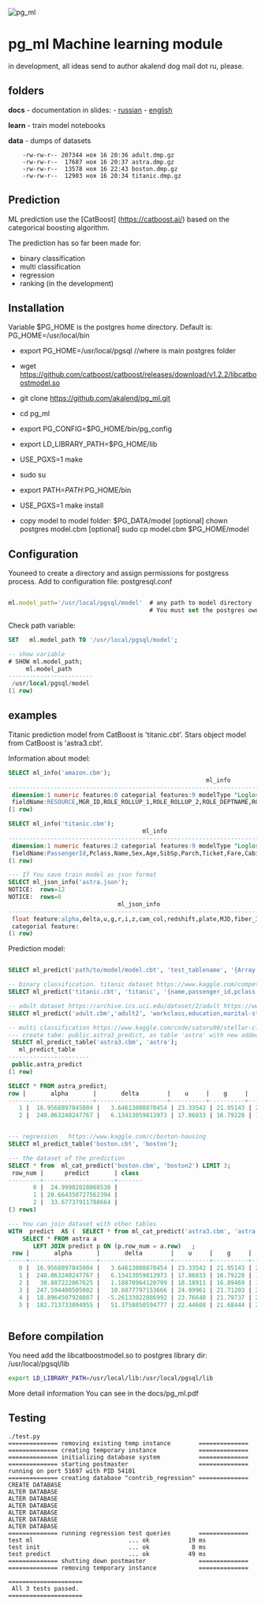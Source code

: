 ![pg_ml](/docs/pg_ml.png)


# pg_ml Machine learning module 
in development, 
all ideas send to author akalend dog mail dot ru, please.

## folders
**docs** - documentation in slides:
    - [russian](https://github.com/akalend/pg_ml/blob/main/docs/pg_ml_rus.pdf)
    - [english](https://github.com/akalend/pg_ml/blob/main/docs/pg_ml.pdf)

**learn** - train model notebooks

**data** - dumps of datasets
```
	-rw-rw-r-- 207344 ноя 16 20:36 adult.dmp.gz
	-rw-rw-r--  17687 ноя 16 20:37 astra.dmp.gz
	-rw-rw-r--  13578 ноя 16 22:43 boston.dmp.gz
	-rw-rw-r--  12903 ноя 16 20:34 titanic.dmp.gz
```

## Prediction

ML prediction use the [CatBoost] (https://catboost.ai/) based on the categorical boosting algorithm.

The prediction has so far been made  for:
 - binary classification
 - multi classification
 - regression
 - ranking (in the development)

## Installation

 Variable $PG_HOME is the postgres home directory. Default is:  PG_HOME=/usr/local/bin

- export PG_HOME=/usr/local/pgsql    //where is main postgres folder

- wget https://github.com/catboost/catboost/releases/download/v1.2.2/libcatboostmodel.so

- git clone https://github.com/akalend/pg_ml.git

- cd pg_ml

- export PG_CONFIG=$PG_HOME/bin/pg_config

- export LD_LIBRARY_PATH=$PG_HOME/lib

- USE_PGXS=1 make

- sudo su

- export PATH=$PATH:$PG_HOME/bin

- USE_PGXS=1 make install

- copy model to model folder:  $PG_DATA/model
[optional] chown postgres model.cbm
[optional] sudo cp model.cbm $PG_HOME/model


## Configuration

Youneed to create a directory and assign permissions for postgress process.
Add to configuration file: postgresql.conf
```js

ml.model_path='/usr/local/pgsql/model'  # any path to model directory
                                        # You must set the postgres owner on the directory 
```

Check path variable:
```sql
SET   ml.model_path TO '/usr/local/pgsql/model';

-- show variable
# SHOW ml.model_path;
     ml.model_path      
------------------------
 /usr/local/pgsql/model
(1 row)

```
## examples

Titanic prediction model from CatBoost is 'titanic.cbt'.
Stars object model from CatBoost is 'astra3.cbt'.

Information about model:
```sql
SELECT ml_info('amazon.cbm');
                                                        ml_info                                                         
------------------------------------------------------------------------------------------------------------------------
 dimension:1 numeric features:0 categorial features:9 modelType "Logloss"                                              +
 fieldName:RESOURCE,MGR_ID,ROLE_ROLLUP_1,ROLE_ROLLUP_2,ROLE_DEPTNAME,ROLE_TITLE,ROLE_FAMILY_DESC,ROLE_FAMILY,ROLE_CODE 
(1 row)

SELECT ml_info('titanic.cbm');
                                      ml_info                                      
-----------------------------------------------------------------------------------
 dimension:1 numeric features:2 categorial features:9 modelType "Logloss"         +
 fieldName:PassengerId,Pclass,Name,Sex,Age,SibSp,Parch,Ticket,Fare,Cabin,Embarked 
(1 row)

--- If You save train model as json format
SELECT ml_json_info('astra.json');
NOTICE:  rows=12
NOTICE:  rows=0
                               ml_json_info                               
--------------------------------------------------------------------------
 float feature:alpha,delta,u,g,r,i,z,cam_col,redshift,plate,MJD,fiber_ID,+
 categorial feature:
(1 row)

```

Prediction model:
```sql

SELECT ml_predict('path/to/model/model.cbt', 'test_tablename', '{Array,of,feature_categorial}');

-- binary classification. titanic dataset https://www.kaggle.com/competitions/titanic/data
SELECT ml_predict('titanic.cbt', 'titanic', '{name,passenger_id,pclass,sex,sibsp,parch,ticket,cabin,embarked }');  

-- adult dataset https://archive.ics.uci.edu/dataset/2/adult https://www.kaggle.com/datasets/wenruliu/adult-income-dataset
SELECT ml_predict('adult.cbm','adult2', 'workclass,education,marital-status,occupation,relationship,race,sex,native_country}');

-- multi classification https://www.kaggle.com/code/satoru90/stellar-classification-dataset-sdss17/
--- create tabe: public.astra3_predict, as table 'astra' with new added columns: predict and class
 SELECT ml_predict_table('astra3.cbm', 'astra');
   ml_predict_table    
-----------------------
 public.astra_predict
(1 row)

SELECT * FROM astra_predict;
row |       alpha       |       delta        |    u     |    g     |    r     |    i     |    z     | run_id | cam_col | field_id |      spec_obj_id       |   redshift    | plate |  mjd  | fiber_id | predict  | class  
------------------------+--------------------+----------+----------+----------+----------+----------+--------+---------+----------+------------------------+---------------+-------+-------+----------+----------+--------
   1 |  16.9568897845004 |   3.64613008870454 | 23.33542 | 21.95143 | 20.48149 |   19.603 | 19.13094 |   7712 |       6 |      442 |  4.855016555329904e+18 |     0.5062369 |  4312 | 55511 |      495 |  0.98686 | GALAXY
   2 |  240.063240247767 |   6.13413059813973 | 17.86033 | 16.79228 | 16.43001 | 16.30923 | 16.25873 |   3894 |       1 |      243 | 2.4489280322708705e+18 |  0.0003448142 |  2175 | 54612 |      348 | 0.990419 | STAR


--- regression   https://www.kaggle.com/c/boston-housing
SELECT ml_predict_table('boston.cbt', 'boston');

--- the dataset of the prediction
SELECT * from  ml_cat_predict('boston.cbm', 'boston2') LIMIT 3;
 row_num |      predict       | class 
---------+--------------------+-------
       0 |  24.99982028068538 | 
       1 | 20.664358727562394 | 
       2 |  33.67737911788664 | 
(3 rows)

--- You can join dataset with other tables
WITH  predict  AS (  SELECT * from ml_cat_predict('astra3.cbm', 'astra'))
    SELECT * FROM astra a 
       LEFT JOIN predict p ON (p.row_num = a.row)   ;
 row |       alpha       |       delta        |    u     |    g     |    r     |    i     |    z     | run_id | cam_col | field_id |      spec_obj_id       |   redshift    | plate |  mjd  | fiber_id | row_num |      predict       | class  
-----+-------------------+--------------------+----------+----------+----------+----------+----------+--------+---------+----------+------------------------+---------------+-------+-------+----------+---------+--------------------+--------
   0 |  16.9568897845004 |   3.64613008870454 | 23.33542 | 21.95143 | 20.48149 |   19.603 | 19.13094 |   7712 |       6 |      442 |  4.855016555329904e+18 |     0.5062369 |  4312 | 55511 |      495 |       0 | 0.9868595777513302 | GALAXY
   1 |  240.063240247767 |   6.13413059813973 | 17.86033 | 16.79228 | 16.43001 | 16.30923 | 16.25873 |   3894 |       1 |      243 | 2.4489280322708705e+18 |  0.0003448142 |  2175 | 54612 |      348 |       1 | 0.9904188657285139 | STAR
   2 |   30.887222067625 |   1.18870964120799 | 18.18911 | 16.89469 | 16.42161 | 16.24627 | 16.18549 |   7717 |       1 |      536 |  8.255357438959835e+18 |  4.085216e-06 |  7332 | 56683 |      943 |       2 | 0.9975875623929414 | STAR
   3 |  247.594400505002 |   10.8877797153666 | 24.99961 | 21.71203 | 21.47148 | 21.30532 | 21.29109 |   5323 |       1 |      134 |  4.577998722756271e+18 | -0.0002914838 |  4066 | 55444 |      326 |       3 | 0.9976669380943318 | STAR
   4 |  18.8964507920807 |  -5.26133022886992 | 23.76648 | 21.79737 | 20.69543 | 20.23403 | 19.97464 |   7881 |       3 |      148 |   8.91047176642785e+18 | -0.0001361561 |  7914 | 57331 |      363 |       4 | 0.9960439244920889 | STAR
   5 |  182.713733094955 |   51.3758050594777 | 22.44608 | 21.68444 | 20.24292 | 19.41423 | 19.08227 |   2830 |       1 |      411 |  7.516725588574623e+18 |     0.5026683 |  6676 | 56389 |      792 |       5 | 0.9843734017027631 | GALAXY



```

## Before compilation
You need add the libcatboostmodel.so to postgres library dir: /usr/local/pgsql/lib

```bash
export LD_LIBRARY_PATH=/usr/local/lib:/usr/local/pgsql/lib
```

More detail information You can see in the docs/pg_ml.pdf

## Testing
```
./test.py 
============== removing existing temp instance        ==============
============== creating temporary instance            ==============
============== initializing database system           ==============
============== starting postmaster                    ==============
running on port 51697 with PID 54101
============== creating database "contrib_regression" ==============
CREATE DATABASE
ALTER DATABASE
ALTER DATABASE
ALTER DATABASE
ALTER DATABASE
ALTER DATABASE
ALTER DATABASE
============== running regression test queries        ==============
test ml                           ... ok           19 ms
test init                         ... ok            8 ms
test predict                      ... ok           49 ms
============== shutting down postmaster               ==============
============== removing temporary instance            ==============

=====================
 All 3 tests passed. 
=====================
```